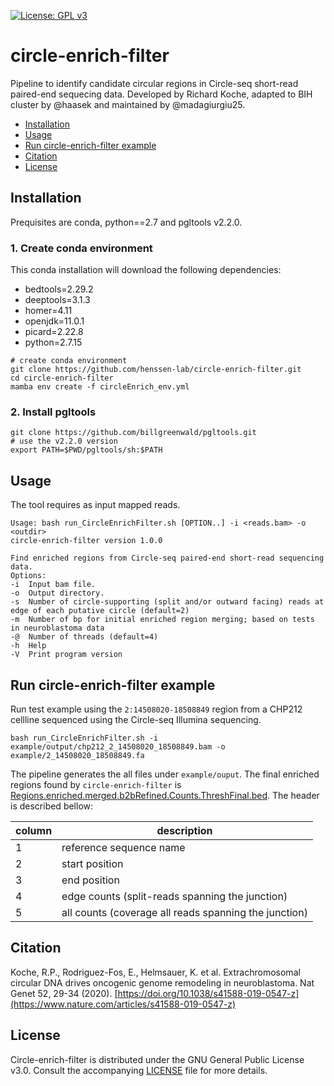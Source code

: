 [![License: GPL v3](https://img.shields.io/badge/License-GPLv3-blue.svg)](https://www.gnu.org/licenses/gpl-3.0)


# circle-enrich-filter

Pipeline to identify candidate circular regions in Circle-seq short-read paired-end sequecing data.
Developed by Richard Koche, adapted to BIH cluster by @haasek and maintained by @madagiurgiu25.

- [Installation](#installation)
- [Usage](#usage)
- [Run circle-enrich-filter example](#run-circle-enrich-filter)
- [Citation](#citation)
- [License](#license)

## Installation <a name="installation"></a> 

Prequisites are conda, python==2.7 and pgltools v2.2.0.

### 1. Create conda environment

This conda installation will download the following dependencies:

- bedtools=2.29.2
- deeptools=3.1.3
- homer=4.11
- openjdk=11.0.1
- picard=2.22.8
- python=2.7.15


```
# create conda environment
git clone https://github.com/henssen-lab/circle-enrich-filter.git
cd circle-enrich-filter
mamba env create -f circleEnrich_env.yml
```

### 2. Install pgltools 

```
git clone https://github.com/billgreenwald/pgltools.git
# use the v2.2.0 version
export PATH=$PWD/pgltools/sh:$PATH
```

## Usage  <a name="usage"></a>

The tool requires as input mapped reads. 

```
Usage: bash run_CircleEnrichFilter.sh [OPTION..] -i <reads.bam> -o <outdir>
circle-enrich-filter version 1.0.0

Find enriched regions from Circle-seq paired-end short-read sequencing data.
Options:
-i	Input bam file.
-o	Output directory.
-s	Number of circle-supporting (split and/or outward facing) reads at edge of each putative circle (default=2)
-m	Number of bp for initial enriched region merging; based on tests in neuroblastoma data
-@	Number of threads (default=4)
-h	Help
-V	Print program version

```


## Run circle-enrich-filter example <a name="run-circle-enrich-filter"></a>

Run test example using the `2:14508020-18508849` region from a CHP212 cellline sequenced using the Circle-seq Illumina sequencing.

```
bash run_CircleEnrichFilter.sh -i example/output/chp212_2_14508020_18508849.bam -o example/2_14508020_18508849.fa 
```

The pipeline generates the all files under `example/ouput`. The final enriched regions found by `circle-enrich-filter` is [Regions.enriched.merged.b2bRefined.Counts.ThreshFinal.bed](example/output/Regions_chp212_2_14508020_18508849.enriched.merged.b2bRefined.Counts.ThreshFinal.bed). The header is described bellow:

| column  | description |
|---------|--------------|
| 1       | reference sequence name |
| 2       | start position | 
| 3       | end position |
| 4       | edge counts (split-reads spanning the junction) |
| 5       | all counts (coverage all reads spanning the junction) | 


## Citation <a name="citation"></a>

Koche, R.P., Rodriguez-Fos, E., Helmsauer, K. et al. Extrachromosomal circular DNA drives oncogenic genome remodeling in neuroblastoma. Nat Genet 52, 29-34 (2020). 
[https://doi.org/10.1038/s41588-019-0547-z](https://www.nature.com/articles/s41588-019-0547-z)


## License <a name="license"></a>

Circle-enrich-filter is distributed under the GNU General Public License v3.0. Consult the accompanying [LICENSE](https://github.com/henssen-lab/circle-enrich-filter/blob/main/LICENSE) file for more details.


